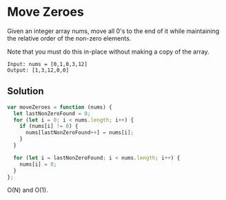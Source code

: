 # Move Zeroes

Given an integer array nums, move all 0's to the end of it while maintaining the relative order of the non-zero elements.

Note that you must do this in-place without making a copy of the array.

```
Input: nums = [0,1,0,3,12]
Output: [1,3,12,0,0]
```

## Solution

```js
var moveZeroes = function (nums) {
  let lastNonZeroFound = 0;
  for (let i = 0; i < nums.length; i++) {
    if (nums[i] != 0) {
      nums[lastNonZeroFound++] = nums[i];
    }
  }

  for (let i = lastNonZeroFound; i < nums.length; i++) {
    nums[i] = 0;
  }
};
```

O(N) and O(1).
